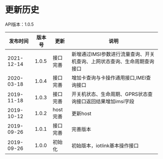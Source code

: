 # 更新历史 #

API版本：1.0.5

| 发布时间   | 版本号 | 更新     | 说明                                                         |
| ---------- | ------ | -------- | ------------------------------------------------------------ |
| 2021-12-14 | 1.0.5  | 接口完善 |   新增通过IMSI参数进行流量查询、开关机查询、上网状态查询、生命周期查询接口                    |
| 2020-03-18 | 1.0.4  | 接口完善 |   增加卡查询与卡操作通用接口,IMEI查询接口                    |
| 2019-11-18 | 1.0.3  | 接口完善 |   开关机状态、生命周期、GPRS状态查询接口返回结果增加imsi字段 |
| 2019-10-12 | 1.0.2  | host完善 |   更新host                                                   |
| 2019-09-26 | 1.0.1  | 接口完善 |   完善版本                                                   |
| 2019-09-26 | 1.0.0  | 初始化   |   初始版本，iotlink基本操作接口                              |

